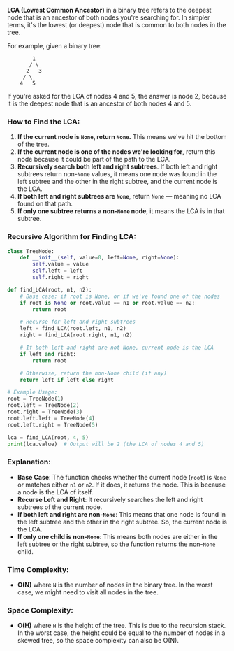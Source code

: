 **LCA (Lowest Common Ancestor)** in a binary tree refers to the deepest node that is an ancestor of both nodes you're searching for. In simpler terms, it's the lowest (or deepest) node that is common to both nodes in the tree.

For example, given a binary tree:

```
        1
       / \
      2   3
     / \
    4   5
```

If you're asked for the LCA of nodes 4 and 5, the answer is node 2, because it is the deepest node that is an ancestor of both nodes 4 and 5.

### How to Find the LCA:
1. **If the current node is `None`, return `None`.** This means we've hit the bottom of the tree.
2. **If the current node is one of the nodes we're looking for**, return this node because it could be part of the path to the LCA.
3. **Recursively search both left and right subtrees**. If both left and right subtrees return non-`None` values, it means one node was found in the left subtree and the other in the right subtree, and the current node is the LCA.
4. **If both left and right subtrees are `None`**, return `None` — meaning no LCA found on that path.
5. **If only one subtree returns a non-`None` node**, it means the LCA is in that subtree.

### Recursive Algorithm for Finding LCA:

```python
class TreeNode:
    def __init__(self, value=0, left=None, right=None):
        self.value = value
        self.left = left
        self.right = right

def find_LCA(root, n1, n2):
    # Base case: if root is None, or if we've found one of the nodes
    if root is None or root.value == n1 or root.value == n2:
        return root

    # Recurse for left and right subtrees
    left = find_LCA(root.left, n1, n2)
    right = find_LCA(root.right, n1, n2)

    # If both left and right are not None, current node is the LCA
    if left and right:
        return root

    # Otherwise, return the non-None child (if any)
    return left if left else right

# Example Usage:
root = TreeNode(1)
root.left = TreeNode(2)
root.right = TreeNode(3)
root.left.left = TreeNode(4)
root.left.right = TreeNode(5)

lca = find_LCA(root, 4, 5)
print(lca.value)  # Output will be 2 (the LCA of nodes 4 and 5)
```

### Explanation:
- **Base Case**: The function checks whether the current node (`root`) is `None` or matches either `n1` or `n2`. If it does, it returns the node. This is because a node is the LCA of itself.
- **Recurse Left and Right**: It recursively searches the left and right subtrees of the current node.
- **If both left and right are non-`None`**: This means that one node is found in the left subtree and the other in the right subtree. So, the current node is the LCA.
- **If only one child is non-`None`**: This means both nodes are either in the left subtree or the right subtree, so the function returns the non-`None` child.

### Time Complexity:
- **O(N)** where `N` is the number of nodes in the binary tree. In the worst case, we might need to visit all nodes in the tree.

### Space Complexity:
- **O(H)** where `H` is the height of the tree. This is due to the recursion stack. In the worst case, the height could be equal to the number of nodes in a skewed tree, so the space complexity can also be O(N).

